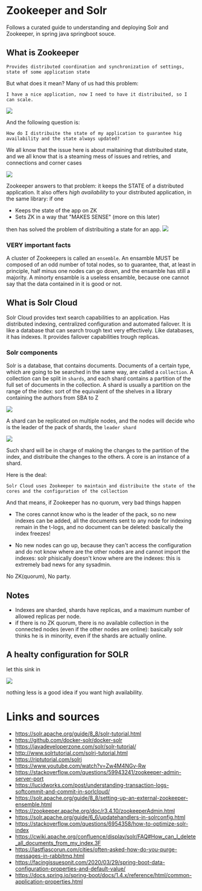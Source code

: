 # Zookeeper and Solr

Follows a curated guide to understanding and deploying Solr and Zookeeper, in spring java springboot souce.

## What is Zookeeper

```Provides distributed coordination and synchronization of settings, state of some application state```

But what does it mean? Many of us had this problem: 

```I have a nice application, now I need to have it distribuited, so I can scale.``` 

![](diagrams/out/apps-with-state.png)

And the following question is: 

```How do I distribuite the state of my application to guarantee hig availability and the state always updated?```

We all know that the issue here is about maitaining that distribuited state, and we all know that is a steaming mess of issues and retries, and connections and corner cases

![](diagrams/out/apps-with-state-no-zk.png)

Zookeeper answers to that problem:  it keeps the STATE of a distributed application. It also offers _high availability_ to your distributed application, in the same library: if one

- Keeps the state of the app on ZK
- Sets ZK in a way that "MAKES SENSE" (more on this later)

then has solved the problem of distribuiting a state for an app.
![](diagrams/out/apps-with-state-zk.png)

### VERY important facts

A cluster of Zookeepers is called an ```ensemble```. An ensamble MUST be composed of an odd number of total nodes, so to guarantee, that, at least in principle, half minus one nodes can go down, and the ensamble has still a majority. A minorty ensamble is a useless ensamble, because one cannot say that the data contained in it is good or not.

## What is Solr Cloud

Solr Cloud provides text search capabilities to an application. Has distributed indexing, centralized configuration and automated failover. It is like a database that can search trough text very effectively. Like databases, it has indexes. It provides failover capabilities trough replicas.

### Solr components

Solr is a database, that contains documents. Documents of a certain type, which are going to be searched in the same way, are called a ```collection```.
A collection can be split in ```shards```, and each shard contains a partition of the full set of documents in the collection. A shard is usually
a partition on the range of the index: sort of the equivalent of the shelves
in a library containing the authors from SBA to Z

![](diagrams/out/solr-cloud-logical.png)

A shard can be replicated on multiple nodes, and the nodes will decide
who is the leader of the pack of shards, the ```leader shard```

![](diagrams/out/solr-cloud-physical.png)

Such shard will be in charge of making the changes to the partition of the index, and distribuite the changes to the others. A core is an instance of a shard.

Here is the deal:

```Solr Cloud uses Zookeeper to maintain and distribuite the state of the cores and the configuration of the collection```

And that means, if Zookeeper has no quorum, very bad things happen

- The cores cannot know who is the leader of the pack, so no new indexes can be added, all the documents sent to any node for indexing remain in the t-logs, and no document can be deleted: basically the index freezes!

- No new nodes can go up, because they can't access the configuration and do not know where are the other nodes are and cannot import the indexes: solr phisically doesn't know where are the indexes: this is extremely bad news for any sysadmin.

No ZK(quorum), No party.

## Notes
- Indexes are sharded, shards have replicas, and a maximum number of allowed replicas per node.
- if there is no ZK quorum, there is no available collection in the connected nodes (even if the other nodes are online): basically solr thinks he is in minority, even if the shards are actually online.

## A healty configuration for SOLR

let this sink in

![](diagrams/out/healty-solr.png)

 nothing less is a good idea if you want high availability.


# Links and sources
- https://solr.apache.org/guide/8_8/solr-tutorial.html
- https://github.com/docker-solr/docker-solr
- https://javadeveloperzone.com/solr/solr-tutorial/
- http://www.solrtutorial.com/solrj-tutorial.html
- https://riptutorial.com/solrj
- https://www.youtube.com/watch?v=Zw4M4NGv-Rw
- https://stackoverflow.com/questions/59943241/zookeeper-admin-server-port
- https://lucidworks.com/post/understanding-transaction-logs-softcommit-and-commit-in-sorlcloud/
- https://solr.apache.org/guide/8_8/setting-up-an-external-zookeeper-ensemble.html
- https://zookeeper.apache.org/doc/r3.4.10/zookeeperAdmin.html
- https://solr.apache.org/guide/6_6/updatehandlers-in-solrconfig.html
- https://stackoverflow.com/questions/6954358/how-to-optimize-solr-index
- https://cwiki.apache.org/confluence/display/solr/FAQ#How_can_I_delete_all_documents_from_my_index.3F
- https://lastfiascorun.com/cities/often-asked-how-do-you-purge-messages-in-rabbitmq.html
- https://facingissuesonit.com/2020/03/29/spring-boot-data-configuration-properties-and-default-value/
- https://docs.spring.io/spring-boot/docs/1.4.x/reference/html/common-application-properties.html